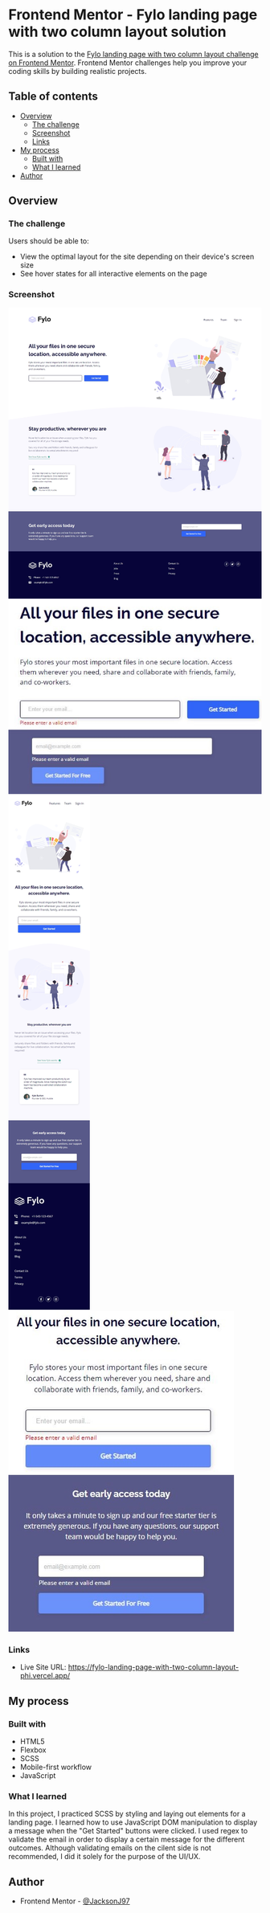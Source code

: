 # Frontend Mentor - Fylo landing page with two column layout solution

This is a solution to the [Fylo landing page with two column layout challenge on Frontend Mentor](https://www.frontendmentor.io/challenges/fylo-landing-page-with-two-column-layout-5ca5ef041e82137ec91a50f5). Frontend Mentor challenges help you improve your coding skills by building realistic projects.

## Table of contents

- [Overview](#overview)
  - [The challenge](#the-challenge)
  - [Screenshot](#screenshot)
  - [Links](#links)
- [My process](#my-process)
  - [Built with](#built-with)
  - [What I learned](#what-i-learned)
- [Author](#author)

## Overview

### The challenge

Users should be able to:

- View the optimal layout for the site depending on their device's screen size
- See hover states for all interactive elements on the page

### Screenshot

![Desktop view](./design/final-desktop.jpg)
![Desktop active view](./design/desktop-active.jpg)
![Mobile view](./design/final-mobile.jpg)
![Mobile active view](./design/mobile-active.jpg)

### Links

- Live Site URL: https://fylo-landing-page-with-two-column-layout-phi.vercel.app/

## My process

### Built with

- HTML5
- Flexbox
- SCSS
- Mobile-first workflow
- JavaScript

### What I learned

In this project, I practiced SCSS by styling and laying out elements for a landing page. I learned how to use JavaScript DOM manipulation to display a message when the "Get Started" buttons were clicked. I used regex to validate the email in order to display a certain message for the different outcomes. Although validating emails on the cilent side is not recommended, I did it solely for the purpose of the UI/UX.

## Author

- Frontend Mentor - [@JacksonJ97](https://www.frontendmentor.io/profile/JacksonJ97)
